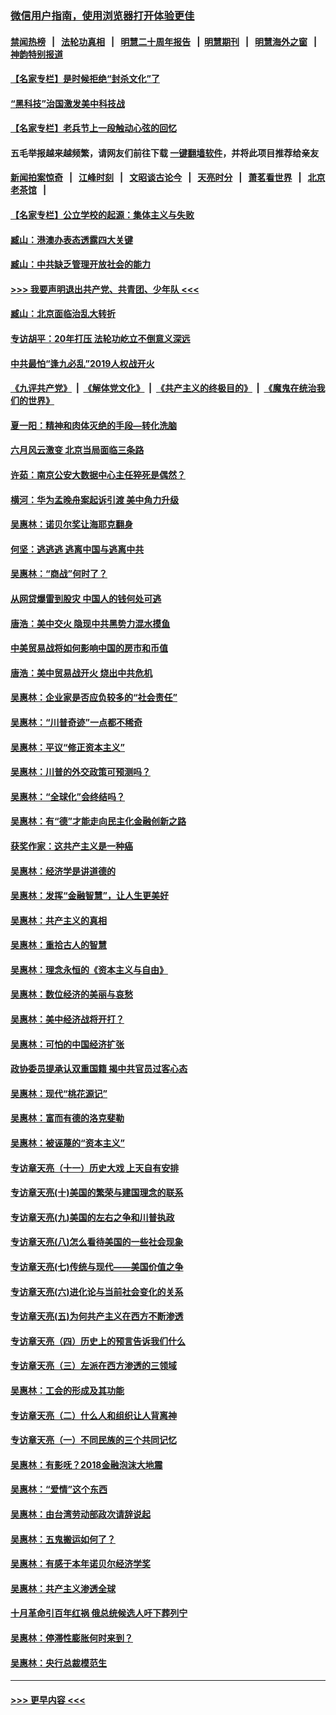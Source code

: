 ### [微信用户指南，使用浏览器打开体验更佳](https://github.com/gfw-breaker/banned-news1/blob/master/indexes/wechat-guide.md?t=0)
#### [禁闻热榜](热点新闻.md?t=0)  &nbsp;&nbsp;|&nbsp;&nbsp; [法轮功真相](https://github.com/gfw-breaker/truth/blob/master/README.md?t=0) &nbsp;&nbsp;|&nbsp;&nbsp; [明慧二十周年报告](https://github.com/gfw-breaker/mh-reports/blob/master/README.md?t=0) &nbsp;&nbsp;|&nbsp;&nbsp;[明慧期刊](https://github.com/gfw-breaker/mh-qikan) &nbsp;&nbsp;|&nbsp;&nbsp; [明慧海外之窗](https://github.com/gfw-breaker/mh-news/blob/master/README.md?t=0) &nbsp;&nbsp;|&nbsp;&nbsp; [神韵特别报道](https://github.com/gfw-breaker/mh-news/blob/master/shenyun.md?t=0)
#### [【名家专栏】是时候拒绝“封杀文化”了](../pages/nsc423/n11814093.md?t=02100122) 
#### [“黑科技”治国激发美中科技战](../pages/nsc423/n11638056.md?t=02100122) 
#### [【名家专栏】老兵节上一段触动心弦的回忆](../pages/nsc423/n11646016.md?t=02100122) 
#### 五毛举报越来越频繁，请网友们前往下载 [一键翻墙软件](https://github.com/gfw-breaker/ssr-accounts)，并将此项目推荐给亲友
#### [新闻拍案惊奇](https://github.com/gfw-breaker/banned-news1/blob/master/pages/link4.md) &nbsp;&nbsp;|&nbsp;&nbsp; [江峰时刻](https://github.com/gfw-breaker/banned-news1/blob/master/pages/link4.md) &nbsp;&nbsp;|&nbsp;&nbsp; [文昭谈古论今](https://github.com/gfw-breaker/banned-news1/blob/master/pages/link4.md) &nbsp;&nbsp;|&nbsp;&nbsp; [天亮时分](https://github.com/gfw-breaker/banned-news1/blob/master/pages/link4.md) &nbsp;&nbsp;|&nbsp;&nbsp; [萧茗看世界](https://github.com/gfw-breaker/banned-news1/blob/master/pages/link4.md) &nbsp;&nbsp;|&nbsp;&nbsp; [北京老茶馆](https://github.com/gfw-breaker/banned-news1/blob/master/pages/link4.md) &nbsp;&nbsp;|&nbsp;&nbsp; 
#### [【名家专栏】公立学校的起源：集体主义与失败](../pages/nsc423/n11601833.md?t=02100122) 
#### [臧山：港澳办表态透露四大关键](../pages/nsc423/n11421628.md?t=02100122) 
#### [臧山：中共缺乏管理开放社会的能力](../pages/nsc423/n11407457.md?t=02100122) 
#### [>>> 我要声明退出共产党、共青团、少年队 <<<](https://github.com/begood0513/goodnews/blob/master/quit/letter.md) 
#### [臧山：北京面临治乱大转折](../pages/nsc423/n11406895.md?t=02100122) 
#### [专访胡平：20年打压 法轮功屹立不倒意义深远](../pages/nsc423/n11398800.md?t=02100122) 
#### [中共最怕“逢九必乱”2019人权战开火](../pages/nsc423/n11385248.md?t=02100122) 
#### [《九评共产党》](https://github.com/begood0513/9ping.md/blob/master/README.md) &nbsp;|&nbsp; [《解体党文化》](../../../../jtdwh.md/blob/master/README.md)  &nbsp;|&nbsp; [《共产主义的终极目的》](../../../../gczydzjmd.md/blob/master/README.md) &nbsp;|&nbsp; [《魔鬼在统治我们的世界》](../../../../mgztzwmdsj.md/blob/master/README.md) 
#### [夏一阳：精神和肉体灭绝的手段—转化洗脑](../pages/nsc423/n11368250.md?t=02100122) 
#### [六月风云激变 北京当局面临三条路](../pages/nsc423/n11313668.md?t=02100122) 
#### [许茹：南京公安大数据中心主任猝死是偶然？](../pages/nsc423/n11064744.md?t=02100122) 
#### [横河：华为孟晚舟案起诉引渡 美中角力升级](../pages/nsc423/n11027230.md?t=02100122) 
#### [吴惠林：诺贝尔奖让海耶克翻身](../pages/nsc423/n10890049.md?t=02100122) 
#### [何坚：逃逃逃 逃离中国与逃离中共](../pages/nsc423/n10592891.md?t=02100122) 
#### [吴惠林：“商战”何时了？](../pages/nsc423/n10573558.md?t=02100122) 
#### [从网贷爆雷到股灾 中国人的钱何处可逃](../pages/nsc423/n10572800.md?t=02100122) 
#### [唐浩：美中交火 隐现中共黑势力混水摸鱼](../pages/nsc423/n10544040.md?t=02100122) 
#### [中美贸易战将如何影响中国的房市和币值](../pages/nsc423/n10543697.md?t=02100122) 
#### [唐浩：美中贸易战开火 烧出中共危机](../pages/nsc423/n10540126.md?t=02100122) 
#### [吴惠林：企业家是否应负较多的“社会责任”](../pages/nsc423/n10535022.md?t=02100122) 
#### [吴惠林：“川普奇迹”一点都不稀奇](../pages/nsc423/n10512808.md?t=02100122) 
#### [吴惠林：平议“修正资本主义”](../pages/nsc423/n10495724.md?t=02100122) 
#### [吴惠林：川普的外交政策可预测吗？](../pages/nsc423/n10462387.md?t=02100122) 
#### [吴惠林：“全球化”会终结吗？](../pages/nsc423/n10452838.md?t=02100122) 
#### [吴惠林：有“德”才能走向民主化金融创新之路](../pages/nsc423/n10432292.md?t=02100122) 
#### [获奖作家：这共产主义是一种癌](../pages/nsc423/n10431541.md?t=02100122) 
#### [吴惠林：经济学是讲道德的](../pages/nsc423/n10398014.md?t=02100122) 
#### [吴惠林：发挥“金融智慧”，让人生更美好](../pages/nsc423/n10375019.md?t=02100122) 
#### [吴惠林：共产主义的真相](../pages/nsc423/n10351394.md?t=02100122) 
#### [吴惠林：重拾古人的智慧](../pages/nsc423/n10337691.md?t=02100122) 
#### [吴惠林：理念永恒的《资本主义与自由》](../pages/nsc423/n10316274.md?t=02100122) 
#### [吴惠林：数位经济的美丽与哀愁](../pages/nsc423/n10292946.md?t=02100122) 
#### [吴惠林：美中经济战将开打？](../pages/nsc423/n10258825.md?t=02100122) 
#### [吴惠林：可怕的中国经济扩张](../pages/nsc423/n10219147.md?t=02100122) 
#### [政协委员提承认双重国籍 揭中共官员过客心态](../pages/nsc423/n10208809.md?t=02100122) 
#### [吴惠林：现代“桃花源记”](../pages/nsc423/n10185234.md?t=02100122) 
#### [吴惠林：富而有德的洛克斐勒](../pages/nsc423/n10142264.md?t=02100122) 
#### [吴惠林：被诬蔑的“资本主义”](../pages/nsc423/n10124816.md?t=02100122) 
#### [专访章天亮（十一）历史大戏 上天自有安排](../pages/nsc423/n10094905.md?t=02100122) 
#### [专访章天亮(十)美国的繁荣与建国理念的联系](../pages/nsc423/n10094899.md?t=02100122) 
#### [专访章天亮(九)美国的左右之争和川普执政](../pages/nsc423/n10094889.md?t=02100122) 
#### [专访章天亮(八)怎么看待美国的一些社会现象](../pages/nsc423/n10094857.md?t=02100122) 
#### [专访章天亮(七)传统与现代——美国价值之争](../pages/nsc423/n10093140.md?t=02100122) 
#### [专访章天亮(六)进化论与当前社会变化的关系](../pages/nsc423/n10092036.md?t=02100122) 
#### [专访章天亮(五)为何共产主义在西方不断渗透](../pages/nsc423/n10083620.md?t=02100122) 
#### [专访章天亮（四）历史上的预言告诉我们什么](../pages/nsc423/n10083606.md?t=02100122) 
#### [专访章天亮（三）左派在西方渗透的三领域](../pages/nsc423/n10081115.md?t=02100122) 
#### [吴惠林：工会的形成及其功能](../pages/nsc423/n10080633.md?t=02100122) 
#### [专访章天亮（二）什么人和组织让人背离神](../pages/nsc423/n10076637.md?t=02100122) 
#### [专访章天亮（一）不同民族的三个共同记忆](../pages/nsc423/n10074188.md?t=02100122) 
#### [吴惠林：有影呒？2018金融泡沫大地震](../pages/nsc423/n10040534.md?t=02100122) 
#### [吴惠林：“爱情”这个东西](../pages/nsc423/n10019423.md?t=02100122) 
#### [吴惠林：由台湾劳动部政次请辞说起](../pages/nsc423/n9979679.md?t=02100122) 
#### [吴惠林：五鬼搬运如何了？](../pages/nsc423/n9925338.md?t=02100122) 
#### [吴惠林：有感于本年诺贝尔经济学奖](../pages/nsc423/n9871883.md?t=02100122) 
#### [吴惠林：共产主义渗透全球](../pages/nsc423/n9812748.md?t=02100122) 
#### [十月革命引百年红祸 俄总统候选人吁下葬列宁](../pages/nsc423/n9810182.md?t=02100122) 
#### [吴惠林：停滞性膨胀何时来到？](../pages/nsc423/n9764136.md?t=02100122) 
#### [吴惠林：央行总裁模范生](../pages/nsc423/n9728134.md?t=02100122) 

----
#### [ >>> 更早内容 <<< ](../indexes/nsc423-earlier.md)
